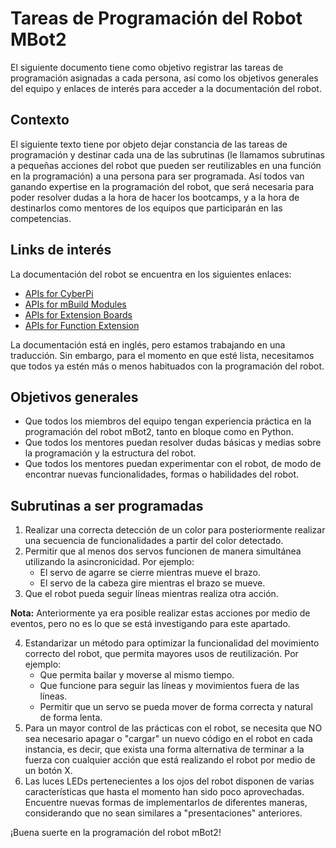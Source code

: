 # Tareas de Programación del Robot MBot2

El siguiente documento tiene como objetivo registrar las tareas de programación asignadas a cada persona, así como los objetivos generales del equipo y enlaces de interés para acceder a la documentación del robot.

## Contexto

El siguiente texto tiene por objeto dejar constancia de las tareas de programación y destinar cada una de las subrutinas (le llamamos subrutinas a pequeñas acciones del robot que pueden ser reutilizables en una función en la programación) a una persona para ser programada. Así todos van ganando expertise en la programación del robot, que será necesaria para poder resolver dudas a la hora de hacer los bootcamps, y a la hora de destinarlos como mentores de los equipos que participarán en las competencias.

## Links de interés

La documentación del robot se encuentra en los siguientes enlaces:

- [APIs for CyberPi](https://education.makeblock.com/api-reference/cyberpi/)
- [APIs for mBuild Modules](https://education.makeblock.com/api-reference/mbuild/)
- [APIs for Extension Boards](https://education.makeblock.com/api-reference/extension-board/)
- [APIs for Function Extension](https://education.makeblock.com/api-reference/function-extension/)

La documentación está en inglés, pero estamos trabajando en una traducción. Sin embargo, para el momento en que esté lista, necesitamos que todos ya estén más o menos habituados con la programación del robot.

## Objetivos generales

- Que todos los miembros del equipo tengan experiencia práctica en la programación del robot mBot2, tanto en bloque como en Python.
- Que todos los mentores puedan resolver dudas básicas y medias sobre la programación y la estructura del robot.
- Que todos los mentores puedan experimentar con el robot, de modo de encontrar nuevas funcionalidades, formas o habilidades del robot.

## Subrutinas a ser programadas

1. Realizar una correcta detección de un color para posteriormente realizar una secuencia de funcionalidades a partir del color detectado.
2. Permitir que al menos dos servos funcionen de manera simultánea utilizando la asincronicidad. Por ejemplo:
   - El servo de agarre se cierre mientras mueve el brazo.
   - El servo de la cabeza gire mientras el brazo se mueve.
3. Que el robot pueda seguir líneas mientras realiza otra acción.

**Nota:** Anteriormente ya era posible realizar estas acciones por medio de eventos, pero no es lo que se está investigando para este apartado.

4. Estandarizar un método para optimizar la funcionalidad del movimiento correcto del robot, que permita mayores usos de reutilización. Por ejemplo:
   - Que permita bailar y moverse al mismo tiempo.
   - Que funcione para seguir las líneas y movimientos fuera de las líneas.
   - Permitir que un servo se pueda mover de forma correcta y natural de forma lenta.
5. Para un mayor control de las prácticas con el robot, se necesita que NO sea necesario apagar o "cargar" un nuevo código en el robot en cada instancia, es decir, que exista una forma alternativa de terminar a la fuerza con cualquier acción que está realizando el robot por medio de un botón X.
6. Las luces LEDs pertenecientes a los ojos del robot disponen de varias características que hasta el momento han sido poco aprovechadas. Encuentre nuevas formas de implementarlos de diferentes maneras, considerando que no sean similares a "presentaciones" anteriores.

¡Buena suerte en la programación del robot mBot2!

